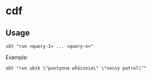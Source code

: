 # cdf

## Usage

    sbt "run <query-1> ... <query-n>"

Example:

    sbt "run ubik \"pustynna włócznia\" \"nocny patrol\""
